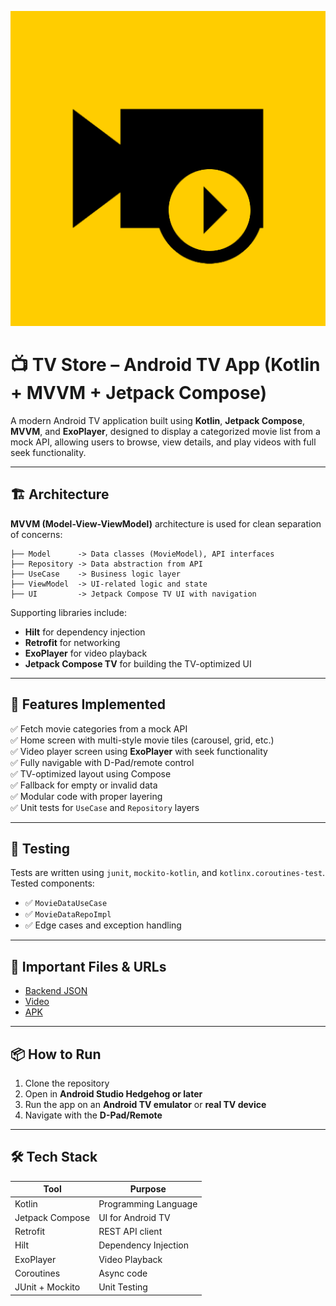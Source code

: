 ![logo](app/src/main/ic_launcher-playstore.png)


# 📺 TV Store – Android TV App (Kotlin + MVVM + Jetpack Compose)

A modern Android TV application built using **Kotlin**, **Jetpack Compose**, **MVVM**, and **ExoPlayer**, designed to display a categorized movie list from a mock API, allowing users to browse, view details, and play videos with full seek functionality.

---

## 🏗️ Architecture

**MVVM (Model-View-ViewModel)** architecture is used for clean separation of concerns:
```
├── Model      -> Data classes (MovieModel), API interfaces
├── Repository -> Data abstraction from API
├── UseCase    -> Business logic layer
├── ViewModel  -> UI-related logic and state
├── UI         -> Jetpack Compose TV UI with navigation
```

Supporting libraries include:
- **Hilt** for dependency injection
- **Retrofit** for networking
- **ExoPlayer** for video playback
- **Jetpack Compose TV** for building the TV-optimized UI

---

## 🚀 Features Implemented

✅ Fetch movie categories from a mock API  
✅ Home screen with multi-style movie tiles (carousel, grid, etc.)  
✅ Video player screen using **ExoPlayer** with seek functionality  
✅ Fully navigable with D-Pad/remote control  
✅ TV-optimized layout using Compose  
✅ Fallback for empty or invalid data  
✅ Modular code with proper layering  
✅ Unit tests for `UseCase` and `Repository` layers

---

## 🧪 Testing
Tests are written using `junit`, `mockito-kotlin`, and `kotlinx.coroutines-test`.  
Tested components:
- ✅ `MovieDataUseCase`
- ✅ `MovieDataRepoImpl`
- ✅ Edge cases and exception handling

---

## 🔗 Important Files & URLs
- [Backend JSON](/media/backend.json)
- [Video](/media/video.mp4) 
- [APK](/media/app-debug.apk)
---

## 📦 How to Run

1. Clone the repository
2. Open in **Android Studio Hedgehog or later**
3. Run the app on an **Android TV emulator** or **real TV device**
4. Navigate with the **D-Pad/Remote**

---


## 🛠️ Tech Stack

| Tool            | Purpose                        |
|-----------------|---------------------------------|
| Kotlin          | Programming Language            |
| Jetpack Compose | UI for Android TV               |
| Retrofit        | REST API client                 |
| Hilt            | Dependency Injection            |
| ExoPlayer       | Video Playback                  |
| Coroutines      | Async code                      |
| JUnit + Mockito | Unit Testing                    |


